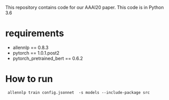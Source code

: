 This repository contains code for our AAAI20 paper. This code is in Python 3.6 

# requirements
* allennlp == 0.8.3
* pytorch == 1.0.1.post2
* pytorch\_pretrained\_bert == 0.6.2

# How to run
   <pre><code> allennlp train config.jsonnet  -s models --include-package src</code></pre>
